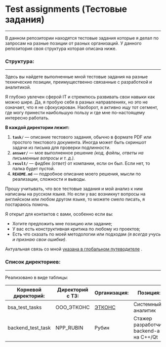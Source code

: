 # Test assignments (Тестовые задания)

---

В данном репозитории находятся тестовые задания которые я делал по запросам на разные позиции от разных организаций. У данного репозитория своя структура которая описана ниже.

### Структура:

---

Здесь вы найдете выполненные мной тестовые задания на разные технические позиции, преимущественно связанные с разработкой и аналитикой.

Я глубоко увлечен сферой IT и стремлюсь развивать свои навыки как можно шире. Да, я пробую себя в разных направлениях, но это не означает, что я не сфокусирован. Наоборот, я активно ищу тот сегмент, где могу принести наибольшую пользу и где мне по-настоящему интересно работать.

**В каждой директории лежит:**

1. **`task/`** — описание тестового задания, обычно в формате PDF или простого текстового документа. Иногда может быть скриншот задачи из письма для проверки подлинности.
2. **`answer/`** — мое выполненное решение *(код, файлы, ответы на письменные вопросы и т. д.).*
3. **`result/`** — фидбек *(ответ)* от компании, если он был. Если нет, то папка будет пустой.
4. **`README.md`** — подробное описание моего решения, мысли по реализации, сложности и выводы.

Прошу учитывать, что все тестовые задания и мой анализ к ним написаны на русском языке. Но если у вас возникнут вопросы на английском или любом другом языке, то можете смело писать, я постараюсь помочь.

Я открыт для контактов с вами, особенно если вы:

- Хотите предложить мне позицию или задание;
- У вас есть конструктивная критика по любому из проектов;
- Есть что сказать по моей методологии или подходам *(я всегда учусь и признаю свои ошибки)*.

Актуальная связь со мной [указана в глобальном путеводителе](https://github.com/Akhzariell/Projects) .

### Список директориев:

---

Реализовано в виде таблицы:

| Корневой директорий: | Директорий c ТЗ: | Организация:                | Позиция:                                            | Год выполнения: |
| -------------------------------------- | ---------------------------- | -------------------------------------- | ---------------------------------------------------------- | ---------------------------- |
| bsa_test_tasks                         | ООО_ЭТКОНС          | [ЭТКОНС](https://www.etcons-it.ru/) | Системный аналитик                        | 2025                         |
| backend_test_task                      | NPP_RUBIN                    | Рубин                             | Стажер разработчик backend-а на C++/Qt | 2024                         |
